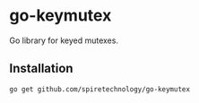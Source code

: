 # go-keymutex

Go library for keyed mutexes.

## Installation

```bash
go get github.com/spiretechnology/go-keymutex
```
